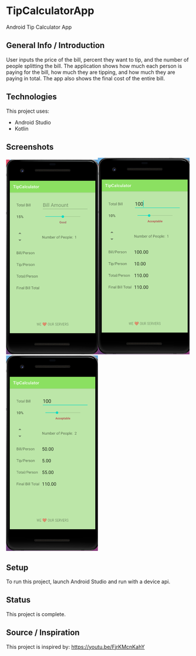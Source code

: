 # TipCalculatorApp
Android Tip Calculator App
 
## General Info / Introduction
User inputs the price of the bill, percent they want to tip, and the number of people splitting the bill. The application shows how much each person is paying for the bill, how much they are tipping, and how much they are paying in total. The app also shows the final cost of the entire bill. 

## Technologies
This project uses:
 * Android Studio
 * Kotlin

## Screenshots
<img src="https://github.com/johnpham99/AndroidTipCalculatorApp/blob/main/Screenshots/1.png" width="250"><img src="https://github.com/johnpham99/AndroidTipCalculatorApp/blob/main/Screenshots/2.png" width="250"><img src="https://github.com/johnpham99/AndroidTipCalculatorApp/blob/main/Screenshots/3.png" width="250">

## Setup
To run this project, launch Android Studio and run with a device api.

## Status
This project is complete.

## Source / Inspiration
This project is inspired by: https://youtu.be/FjrKMcnKahY
